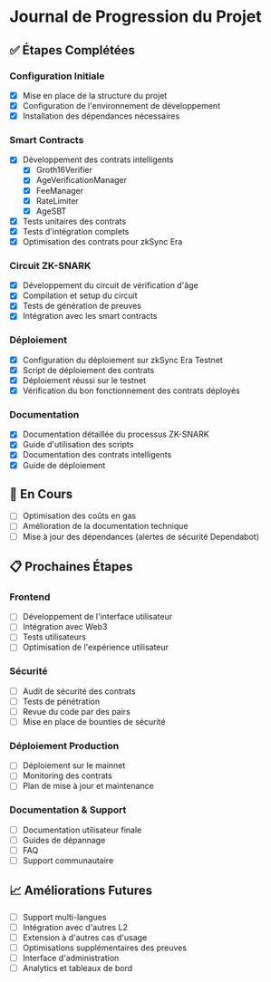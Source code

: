 # Journal de Progression du Projet

## ✅ Étapes Complétées

### Configuration Initiale
- [x] Mise en place de la structure du projet
- [x] Configuration de l'environnement de développement
- [x] Installation des dépendances nécessaires

### Smart Contracts
- [x] Développement des contrats intelligents
  - [x] Groth16Verifier
  - [x] AgeVerificationManager
  - [x] FeeManager
  - [x] RateLimiter
  - [x] AgeSBT
- [x] Tests unitaires des contrats
- [x] Tests d'intégration complets
- [x] Optimisation des contrats pour zkSync Era

### Circuit ZK-SNARK
- [x] Développement du circuit de vérification d'âge
- [x] Compilation et setup du circuit
- [x] Tests de génération de preuves
- [x] Intégration avec les smart contracts

### Déploiement
- [x] Configuration du déploiement sur zkSync Era Testnet
- [x] Script de déploiement des contrats
- [x] Déploiement réussi sur le testnet
- [x] Vérification du bon fonctionnement des contrats déployés

### Documentation
- [x] Documentation détaillée du processus ZK-SNARK
- [x] Guide d'utilisation des scripts
- [x] Documentation des contrats intelligents
- [x] Guide de déploiement

## 🔄 En Cours
- [ ] Optimisation des coûts en gas
- [ ] Amélioration de la documentation technique
- [ ] Mise à jour des dépendances (alertes de sécurité Dependabot)

## 📋 Prochaines Étapes

### Frontend
- [ ] Développement de l'interface utilisateur
- [ ] Intégration avec Web3
- [ ] Tests utilisateurs
- [ ] Optimisation de l'expérience utilisateur

### Sécurité
- [ ] Audit de sécurité des contrats
- [ ] Tests de pénétration
- [ ] Revue du code par des pairs
- [ ] Mise en place de bounties de sécurité

### Déploiement Production
- [ ] Déploiement sur le mainnet
- [ ] Monitoring des contrats
- [ ] Plan de mise à jour et maintenance

### Documentation & Support
- [ ] Documentation utilisateur finale
- [ ] Guides de dépannage
- [ ] FAQ
- [ ] Support communautaire

## 📈 Améliorations Futures
- [ ] Support multi-langues
- [ ] Intégration avec d'autres L2
- [ ] Extension à d'autres cas d'usage
- [ ] Optimisations supplémentaires des preuves
- [ ] Interface d'administration
- [ ] Analytics et tableaux de bord 